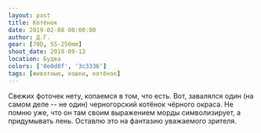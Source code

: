 ```yaml
---
layout: post
title: Котёнок
date: 2019-02-08 00:00:00
author: Д.Г.
gear: [70D, 55-250mm]
shoot_date: 2018-09-13
location: Будва
colors: ['0e0d0f', '3c3336']
tags: [животные, кошки, котёнок]
---
```

Свежих фоточек нету, копаемся в том, что есть. Вот, завалялся один (на самом деле -- не один) черногорский котёнок чёрного окраса. Не помню уже, что он там своим выражением морды символизирует, а придумывать лень. Оставлю это на фантазию уважаемого зрителя.
